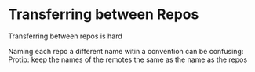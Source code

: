 # Transferring between Repos
 
Transferring between repos is hard

Naming each repo a different name witin a 
convention can be confusing:
Protip: keep the names of the remotes
the same as the name as the repos


